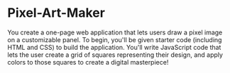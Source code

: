 # Pixel-Art-Maker
You create a one-page web application that lets users draw a pixel image on a customizable panel.
To begin, you'll be given starter code (including HTML and CSS) to build the application. You'll write JavaScript code that lets the user create a grid of squares representing their design, and apply colors to those squares to create a digital masterpiece!
